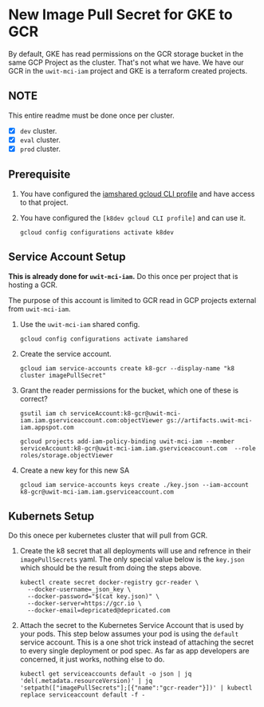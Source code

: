 # New Image Pull Secret for GKE to GCR

By default, GKE has read permissions on the GCR storage bucket in the same GCP Project as the cluster.  That's not what we have.  We have our GCR in the `uwit-mci-iam` project and GKE is a terraform created projects.

## NOTE

This entire readme must be done once per cluster.

- [x] `dev` cluster.
- [x] `eval` cluster.
- [x] `prod` cluster.

## Prerequisite

1. You have configured the [iamshared gcloud CLI profile](projects-shared.md) and have access to that project.

2. You have configured the `[k8dev gcloud CLI profile]` and can use it.

    ```
    gcloud config configurations activate k8dev
    ```

## Service Account Setup

**This is already done for `uwit-mci-iam`.** Do this once per project that is hosting a GCR.

The purpose of this account is limited to GCR read in GCP projects external from `uwit-mci-iam`.

1. Use the `uwit-mci-iam` shared config.

    ```
    gcloud config configurations activate iamshared
    ```

1. Create the service account.

    ```
    gcloud iam service-accounts create k8-gcr --display-name "k8 cluster imagePullSecret"
    ```

1. Grant the reader permissions for the bucket, which one of these is correct?

    ```
    gsutil iam ch serviceAccount:k8-gcr@uwit-mci-iam.iam.gserviceaccount.com:objectViewer gs://artifacts.uwit-mci-iam.appspot.com

    gcloud projects add-iam-policy-binding uwit-mci-iam --member serviceAccount:k8-gcr@uwit-mci-iam.iam.gserviceaccount.com  --role roles/storage.objectViewer
    ```

1. Create a new key for this new SA

    ```
    gcloud iam service-accounts keys create ./key.json --iam-account k8-gcr@uwit-mci-iam.iam.gserviceaccount.com
    ```

## Kubernets Setup

Do this onece per kubernetes cluster that will pull from GCR.

1. Create the k8 secret that all deployments will use and refrence in their `imagePullSecrets` yaml.  The only special value below is the `key.json` which should be the result from doing the steps above.

    ```
    kubectl create secret docker-registry gcr-reader \
      --docker-username=_json_key \
      --docker-password="$(cat key.json)" \
      --docker-server=https://gcr.io \
      --docker-email=depricated@depricated.com
    ```

1. Attach the secret to the Kubernetes Service Account that is used by your pods.  This step below assumes your pod is using the `default` service account.  This is a one shot trick instead of attaching the secret to every single deployment or pod spec.  As far as app developers are concerned, it just works, nothing else to do.

    ```
    kubectl get serviceaccounts default -o json | jq 'del(.metadata.resourceVersion)' | jq 'setpath(["imagePullSecrets"];[{"name":"gcr-reader"}])' | kubectl replace serviceaccount default -f -
    ```